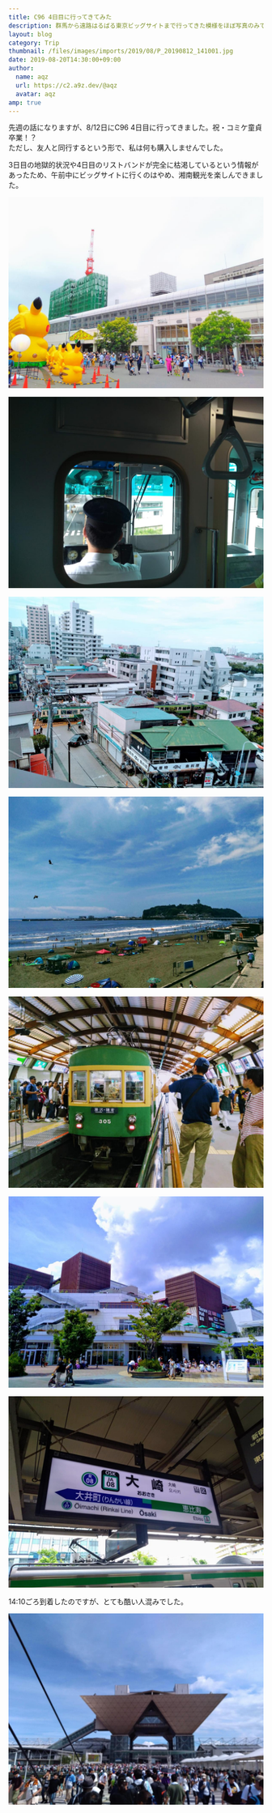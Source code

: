 ```yaml
---
title: C96 4日目に行ってきてみた
description: 群馬から遠路はるばる東京ビッグサイトまで行ってきた模様をほぼ写真のみでお伝えします。
layout: blog
category: Trip
thumbnail: /files/images/imports/2019/08/P_20190812_141001.jpg
date: 2019-08-20T14:30:00+09:00
author:
  name: aqz
  url: https://c2.a9z.dev/@aqz
  avatar: aqz
amp: true
---
```


先週の話になりますが、8/12日にC96 4日目に行ってきました。祝・コミケ童貞卒業！？  
ただし、友人と同行するという形で、私は何も購入しませんでした。

3日目の地獄的状況や4日目のリストバンドが完全に枯渇しているという情報があったため、午前中にビッグサイトに行くのはやめ、湘南観光を楽しんできました。

![桜木町駅](/files/images/imports/2019/08/P_20190812_093755.jpg "桜木町駅")

![湘南モノレール](/files/images/imports/2019/08/P_20190812_102344.jpg "湘南モノレール")

![江の島駅](/files/images/imports/2019/08/P_20190812_103848.jpg "江の島駅")

![江の島](/files/images/imports/2019/08/P_20190812_112138.jpg "江の島")

![江ノ電藤沢駅](/files/images/imports/2019/08/P_20190812_114755a.jpg "江ノ電藤沢駅")

![テラスモール湘南](/files/images/imports/2019/08/P_20190812_124323.jpg "テラスモール湘南")

![大崎駅](/files/images/imports/2019/08/P_20190812_134047.jpg "大崎駅駅名標")

14:10ごろ到着したのですが、とても酷い人混みでした。

![東京ビッグサイト](/files/images/imports/2019/08/P_20190812_141001.jpg "東京ビッグサイト")
